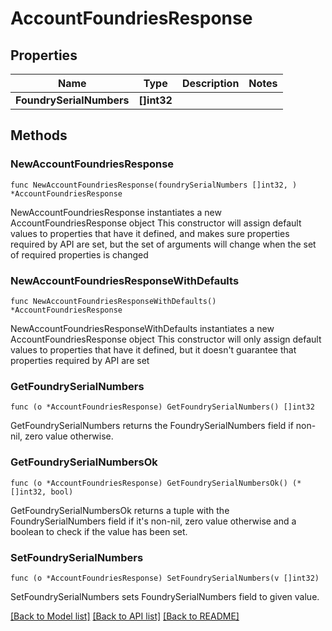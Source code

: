 # AccountFoundriesResponse

## Properties

Name | Type | Description | Notes
------------ | ------------- | ------------- | -------------
**FoundrySerialNumbers** | **[]int32** |  | 

## Methods

### NewAccountFoundriesResponse

`func NewAccountFoundriesResponse(foundrySerialNumbers []int32, ) *AccountFoundriesResponse`

NewAccountFoundriesResponse instantiates a new AccountFoundriesResponse object
This constructor will assign default values to properties that have it defined,
and makes sure properties required by API are set, but the set of arguments
will change when the set of required properties is changed

### NewAccountFoundriesResponseWithDefaults

`func NewAccountFoundriesResponseWithDefaults() *AccountFoundriesResponse`

NewAccountFoundriesResponseWithDefaults instantiates a new AccountFoundriesResponse object
This constructor will only assign default values to properties that have it defined,
but it doesn't guarantee that properties required by API are set

### GetFoundrySerialNumbers

`func (o *AccountFoundriesResponse) GetFoundrySerialNumbers() []int32`

GetFoundrySerialNumbers returns the FoundrySerialNumbers field if non-nil, zero value otherwise.

### GetFoundrySerialNumbersOk

`func (o *AccountFoundriesResponse) GetFoundrySerialNumbersOk() (*[]int32, bool)`

GetFoundrySerialNumbersOk returns a tuple with the FoundrySerialNumbers field if it's non-nil, zero value otherwise
and a boolean to check if the value has been set.

### SetFoundrySerialNumbers

`func (o *AccountFoundriesResponse) SetFoundrySerialNumbers(v []int32)`

SetFoundrySerialNumbers sets FoundrySerialNumbers field to given value.



[[Back to Model list]](../README.md#documentation-for-models) [[Back to API list]](../README.md#documentation-for-api-endpoints) [[Back to README]](../README.md)


